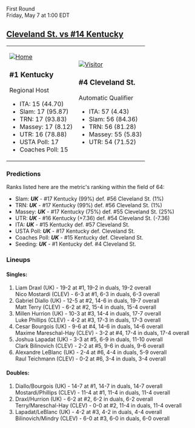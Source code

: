 First Round  
Friday, May 7 at 1:00 EDT
## [Cleveland St. vs #14 Kentucky](https://www.ncaa.com/game/5833389) 

<table><tr><td>  

[![Home](https://www.ncaa.com/sites/default/files/images/logos/schools/k/kentucky.70.png)](../index.md)  

### #1 Kentucky  

Regional Host  
- ITA: 15 (44.70)  
- Slam: 17 (95.87)  
- TRN: 17 (93.83)  
- Massey: 17 (8.12)  
- UTR: 16 (78.88)  
- USTA Poll: 17  
- Coaches Poll: 15  

</td><td>  

[![Visitor](https://www.ncaa.com/sites/default/files/images/logos/schools/c/cleveland-st.70.png)](../index.md)  

### #4 Cleveland St.  

Automatic Qualifier  
- ITA: 57 (4.43)  
- Slam: 56 (84.36)  
- TRN: 56 (81.28)  
- Massey: 55 (5.83)  
- UTR: 54 (71.52)  

</td></tr></table>  

### Predictions  

Ranks listed here are the metric's ranking within the field of 64:  
- Slam: ***UK*** - #17 Kentucky (99%) def. #56 Cleveland St. (1%)  
- TRN: ***UK*** - #17 Kentucky (99%) def. #56 Cleveland St. (1%)  
- Massey: ***UK*** - #17 Kentucky (75%) def. #55 Cleveland St. (25%)  
- UTR: ***UK*** - #16 Kentucky (+7.36) def. #54 Cleveland St. (-7.36)  
- ITA: ***UK*** - #15 Kentucky def. #57 Cleveland St.  
- USTA Poll: ***UK*** - #17 Kentucky def. Cleveland St.  
- Coaches Poll: ***UK*** - #15 Kentucky def. Cleveland St.  
- Seeding: ***UK*** - #1 Kentucky def. #4 Cleveland St.  

### Lineups  

#### Singles:  
1. Liam Draxl (UK) - 19-2 at #1, 19-2 in duals, 19-2 overall  
   Nico Mostardi (CLEV) - 6-3 at #1, 6-3 in duals, 6-3 overall
2. Gabriel Diallo (UK) - 12-5 at #2, 14-6 in duals, 19-7 overall  
   Matt Terry (CLEV) - 6-2 at #2, 15-4 in duals, 15-4 overall
3. Millen Hurrion (UK) - 10-3 at #3, 14-4 in duals, 17-7 overall  
   Luke Phillips (CLEV) - 4-2 at #3, 17-3 in duals, 17-3 overall
4. Cesar Bourgois (UK) - 9-6 at #4, 14-6 in duals, 14-6 overall  
   Maxime Mareschal-Hay (CLEV) - 3-2 at #4, 17-4 in duals, 17-4 overall
5. Joshua Lapadat (UK) - 3-3 at #5, 6-9 in duals, 11-10 overall  
   Clark Bilinovich (CLEV) - 2-2 at #5, 9-6 in duals, 9-6 overall
6. Alexandre LeBlanc (UK) - 2-4 at #6, 4-4 in duals, 5-9 overall  
   Raul Teichmann (CLEV) - 0-2 at #6, 3-4 in duals, 3-4 overall

#### Doubles:  
1. Diallo/Bourgois (UK) - 14-7 at #1, 14-7 in duals, 14-7 overall  
   Mostardi/Phillips (CLEV) - 11-4 at #1, 11-4 in duals, 11-4 overall
2. Draxl/Hurrion (UK) - 6-2 at #2, 6-2 in duals, 6-2 overall  
   Terry/Mareschal-Hay (CLEV) - 0-0 at #2, 11-4 in duals, 11-4 overall
3. Lapadat/LeBlanc (UK) - 4-2 at #3, 4-2 in duals, 4-4 overall  
   Bilinovich/Mindry (CLEV) - 6-0 at #3, 6-0 in duals, 6-0 overall